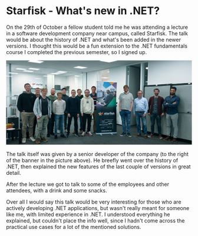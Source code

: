 # Starfisk - What's new in .NET?
On the 29th of October a fellow student told me he was attending a lecture in a software development company near campus, called Starfisk. The talk would be about the history of .NET and what's been added in the newer versions. I thought this would be a fun extension to the .NET fundamentals course I completed the previous semester, so I signed up.

![Group photo at Starfisk](/assets/images/starfisk-whats-new-in-dot-net/group-photo.jpg)

The talk itself was given by a senior developer of the company (to the right of the banner in the picture above). He breefly went over the history of .NET, then explained the new features of the last couple of versions in great detail.

After the lecture we got to talk to some of the employees and other attendees, with a drink and some snacks.

Over all I would say this talk would be very interesting for those who are actively developing .NET applications, but wasn't really meant for someone like me, with limited experience in .NET. I understood everything he explained, but couldn't place the info well, since I hadn't come across the practical use cases for a lot of the mentioned solutions.